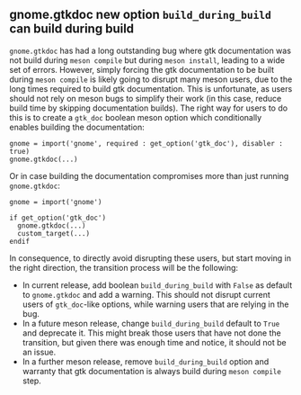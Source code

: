 ## gnome.gtkdoc new option `build_during_build` can build during build

`gnome.gtkdoc` has had a long outstanding bug where gtk documentation was
not build during `meson compile` but during `meson install`, leading to a
wide set of errors. However, simply forcing the gtk documentation to be
built during `meson compile` is likely going to disrupt many meson users, due
to the long times required to build gtk documentation. This is unfortunate,
as users should not rely on meson bugs to simplify their work (in this case,
reduce build time by skipping documentation builds). The right way for users
to do this is to create a `gtk_doc` boolean meson option which conditionally
enables building the documentation:

```meson
gnome = import('gnome', required : get_option('gtk_doc'), disabler : true)
gnome.gtkdoc(...)
```

Or in case building the documentation compromises more than just running
`gnome.gtkdoc`:

```meson
gnome = import('gnome')

if get_option('gtk_doc')
  gnome.gtkdoc(...)
  custom_target(...)
endif
```

In consequence, to directly avoid disrupting these users, but start moving
in the right direction, the transition process will be the following:
 * In current release, add boolean `build_during_build` with `False` as default
   to `gnome.gtkdoc` and add a warning. This should not disrupt current users
   of `gtk_doc`-like options, while warning users that are relying in the bug.
 * In a future meson release, change `build_during_build` default to `True`
   and deprecate it. This might break those users that have not done the
   transition, but given there was enough time and notice, it should not be an
   issue.
 * In a further meson release, remove `build_during_build` option and warranty
   that gtk documentation is always build during `meson compile` step.
